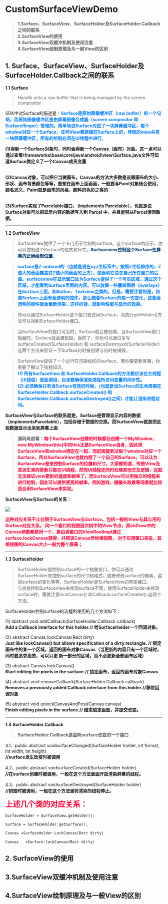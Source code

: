 # CustomSurfaceViewDemo
>**1.Surface、SurfaceView、SurfaceHolder及SurfaceHolder.Callback之间的联系
><br>2.SurfaceView的使用
><br>3.SurfaceView双缓冲机制及使用注意
><br>4.SurfaceView绘制原理及与一般View的区别**

## 1. Surface、SurfaceView、SurfaceHolder及SurfaceHolder.Callback之间的联系 ##

**1.1  Surface**

>Handle onto a raw buffer that is being managed by the screen compositor

SDK中对Surface的描述是：<font color = "#007FFF" >**Surface是原始图像缓冲区（raw buffer）的一个句柄，而原始图像缓冲区是由屏幕图像合成器（screen compositor 即 Surfaceflinger）管理的。简单地说Surface对应了一块屏幕缓冲区，每个window对应一个Surface，任何View都是画在Surface上的，传统的view共享一块屏幕缓冲区，所有的绘制必须在UI线程中进行**。</font>

**(1)得到一个Surface对象时，同时会得到一个Canvas（画布）对象。这一点可以通过查看\frameworks\base\core\java\android\view\Surface.java文件可知道Surface类定义了一个Canvas成员变量**

<br>**(2)Canvas对象，可以把它当做画布，Canvas的方法大多数是设置画布的大小、形状、画布背景颜色等等，要想在画布上面画画，一般要与Paint对象结合使用，顾名思义，Paint就是画笔的风格，颜料的色彩之类的**

<br>**(3)Surface实现了Parcelable接口，（implements Parcelable），也就是说Surface对象可以把显示内容的数据写入到 Parcel 中，并且能够从Parcel读回数据。**

---

**1.2  SurfaceView**

>   SurfaceView提供了一个专门用于绘制的surface，这个surface内嵌于。你可以控制这个Surface的格式和尺寸。**<font color = "#003A6C" >Surfaceview控制这个Surface在屏幕的正确绘制位置</font>**。

>**<font color = "#007FFF" >surface是Z-ordered的（也就是说在xyz坐标系中，按照Z坐标排序的，Z值大的表面覆盖在Z值小的表面的上方），这表明它总在自己所在窗口的后面。surfaceview在显示窗口处为Surface提供了一个可见区域，通过这个区域，才能看到Surface里面的内容。可以放置一些覆盖图层（overlays）在Surface上面，如Button、Textview之类的。但是，需要注意的是，如果Surface上面有全透明的控件，那么随着Surface的每一次变化，这些全透明的控件就会重新渲染，这样的话，就影响性能与显示的效果。</font>**

>你可以通过SurfaceHolder这个接口去访问Surface，而执行getHolder()方法可以得到SurfaceHolder接口。

>当SurfaceView的窗口可见时，Surface就会被创建，当SurfaceView窗口隐藏时，Surface就会被销毁。当然了，你也可以通过复写surfaceCreated(SurfaceHolder) 和 surfaceDestroyed(SurfaceHolder)  这两个方法来验证一下Surface何时被创建与何时被销毁。

>SurfaceView提供了一个运行在渲染线程的surface，若你要更新屏幕，你需要了解以下线程知识。
<br>**<font color = "#007FFF" >(1) 所有SurfaceView 和 SurfaceHolder.Callback的方法都应该在主线程（UI线程）里面调用，应该要确保渲染进程所访问变量的同步性。**
<br>**(2) 必须确保只有当Surface有效的时候，（也就是当Surface的生命周期在SurfaceHolder.Callback.surfaceCreated() 和SurfaceHolder.Callback.surfaceDestroyed()之间）才能让渲染进程访问。</font>**

**SurfaceView与Surface的联系就是，Surface是管理显示内容的数据（implementsParcelable），包括存储于数据的交换。而SurfaceView就是把这些数据显示出来到屏幕上面**

>**源码角度看：**<font color = "#FF0038" >**每个SurfaceView创建的时候都会创建一个MyWindow，new MyWindow(this)中的this正是SurfaceView自身，因此将SurfaceView和window绑定在一起，而前面提到过每个window对应一个Surface，所以SurfaceView也就内嵌了一个自己的Surface，可以认为SurfaceView是来控制Surface的位置和尺寸。大家都知道，传统View及其派生类的更新只能在UI线程，然而UI线程还同时处理其他交互逻辑，这就无法保证view更新的速度和帧率了，而SurfaceView可以用独立的线程来进行绘制，因此可以提供更高的帧率，例如游戏，摄像头取景等场景就比较适合用SurfaceView来实现。</font>**

**SurfaceView与Surface的关系：**

![](http://o9m6aqy3r.bkt.clouddn.com/Surface%E4%B8%8ESurfaceView%E5%85%B3%E7%B3%BB.png)

**<font color = "#FF0038" >这种对应关系不止仅限于SurfaceView与Surface。包括一般的View与其公用的Surface对应关系。
同一个窗口的视图层次树中的View节点，其onDraw中的Canvas参数都是同一个，是由该窗口的ViewRootImpl通过surface.lockCanvas获得，并把该Canvas传给根视图， 对于应用窗口来说，其根视图的Canvas大小一般为整个屏幕；</font>**

---

**1.3  SurfaceHolder**

>  SurfaceHolder是控制surface的一个抽象接口，你可以通过SurfaceHolder来控制surface的尺寸和格式，或者修改surface的像素，监视surface的变化等等，SurfaceHolder是SurfaceView的典型接口。
<br>与直接控制SurfaceView来修改surface不同，使用SurfaceHolder来修改surface时，需要注意lockCanvas() 和Callback.surfaceCreated().这两个方法。

SurfaceHolder控制surface的流程所使用的几个方法如下：

(1) abstract void    addCallback(SurfaceHolder.Callback callback)
             <br>**Add a Callback interface for this holder.// 给SurfaceHolder一个回调对象。**

(2) abstract Canvas    lockCanvas(Rect dirty)
             <br>**Just like lockCanvas() but allows specification of a dirty rectangle.
             // 锁定画布中的某一个区域，返回的画布对象Canvas（当更新的内容只有一个区域时，同时要追求高效，可以只更
             新一部分的区域，而不必更新全部画布区域）**

(3) abstract Canvas    lockCanvas()
             <br>**Start editing the pixels in the surface.// 锁定画布，返回的画布对象Canvas**

(4) abstract void    removeCallback(SurfaceHolder.Callback callback)
             <br>**Removes a previously added Callback interface from this holder.//移除回调对象**

(5) abstract void    unlockCanvasAndPost(Canvas canvas)
             <br>**Finish editing pixels in the surface.// 结束锁定画图，并提交改变。**

---

**1.4  SurfaceHolder.Callback**
>**SurfaceHolder.Callback是监听surface改变的一个接口**

4.1、public abstract voidsurfaceChanged(SurfaceHolder holder, int format, int width, int height)
<br>**//surface发生改变时被调用**


4.2、public abstract voidsurfaceCreated(SurfaceHolder holder)
<br>**//在surface创建时被调用，一般在这个方法里面开启渲染屏幕的线程。**



4.3、public abstract voidsurfaceDestroyed(SurfaceHolder holder)
 <br>**//销毁时被调用，一般在这个方法里将渲染的线程停止。**

<font color = "#FF0038" size = "5"><strong>上述几个类的对应关系：</strong></font>

    SurfaceHolder = SurfaceView.getHolder();  
      
    Surface = SurfaceHolder.getSurface();  
      
    Canvas =SurfaceHolder.LockCanvas(Rect dirty)  
      
    Canvas   =Surface.lockCanvas(Rect dirty)  

## 2. SurfaceView的使用 ##
## 3.SurfaceView双缓冲机制及使用注意 ##
## 4.SurfaceView绘制原理及与一般View的区别 ##
